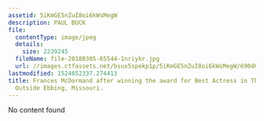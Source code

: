 ```yaml
---
assetid: 5iKmGE5nZuI8oi6kWsMegW
description: PAUL BUCK
file:
  contentType: image/jpeg
  details:
    size: 2239245
  fileName: file-20180305-65544-1nriykr.jpg
  url: //images.ctfassets.net/bsux5spekp1p/5iKmGE5nZuI8oi6kWsMegW/690d00034f4d28f4e61234f82a60398a/file-20180305-65544-1nriykr.jpg
lastmodified: 1524652337.274413
title: Frances McDormand after winning the award for Best Actress in Three Billboards
  Outside Ebbing, Missouri.
---
```

No content found